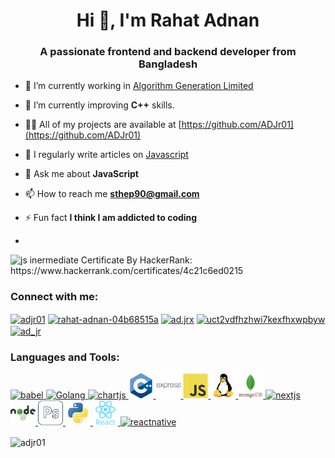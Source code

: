 <h1 align="center">Hi 👋, I'm Rahat Adnan</h1>
<h3 align="center">A passionate frontend and backend developer from Bangladesh</h3>

- 🔭 I’m currently working in [Algorithm Generation Limited](https://www.linkedin.com/company/algorithmgeneration/?originalSubdomain=bd)

- 🌱 I’m currently improving **C++** skills.

- 👨‍💻 All of my projects are available at [https://github.com/ADJr01](https://github.com/ADJr01)

- 📝 I regularly write articles on [Javascript](Javascript)

- 💬 Ask me about **JavaScript**

- 📫 How to reach me **sthep90@gmail.com**

- ⚡ Fun fact **I think I am addicted to coding**
- 
![js inermediate Certificate By HackerRank: https://www.hackerrank.com/certificates/4c21c6ed0215 ](https://user-images.githubusercontent.com/22961713/147722991-41606d17-8969-4885-b90b-36c033e869aa.png)



<h3 align="left">Connect with me:</h3>
<p align="left">
<a href="https://dev.to/adjr01" target="blank"><img align="center" src="https://raw.githubusercontent.com/rahuldkjain/github-profile-readme-generator/master/src/images/icons/Social/devto.svg" alt="adjr01" height="30" width="40" /></a>
<a href="https://linkedin.com/in/rahat-adnan-04b68515a" target="blank"><img align="center" src="https://raw.githubusercontent.com/rahuldkjain/github-profile-readme-generator/master/src/images/icons/Social/linked-in-alt.svg" alt="rahat-adnan-04b68515a" height="30" width="40" /></a>
<a href="https://fb.com/ad.jrx" target="blank"><img align="center" src="https://raw.githubusercontent.com/rahuldkjain/github-profile-readme-generator/master/src/images/icons/Social/facebook.svg" alt="ad.jrx" height="30" width="40" /></a>
<a href="https://www.youtube.com/channel/UCT2VdFhZHWi7kEXFhXWPByw" target="blank"><img align="center" src="https://raw.githubusercontent.com/rahuldkjain/github-profile-readme-generator/master/src/images/icons/Social/youtube.svg" alt="uct2vdfhzhwi7kexfhxwpbyw" height="30" width="40" /></a>
<a href="https://www.hackerrank.com/ad_jr" target="blank"><img align="center" src="https://raw.githubusercontent.com/rahuldkjain/github-profile-readme-generator/master/src/images/icons/Social/hackerrank.svg" alt="ad_jr" height="30" width="40" /></a>
</p>

<h3 align="left">Languages and Tools:</h3>
<p align="left"> <a href="https://babeljs.io/" target="_blank" rel="noreferrer"> <img src="https://www.vectorlogo.zone/logos/babeljs/babeljs-icon.svg" alt="babel" width="40" height="40"/> </a><a href="https://go.dev/" target="_blank" rel="noreferrer"> <img src="https://www.vectorlogo.zone/logos/golang/golang-ar21.svg" alt="Golang" width="40" height="40"/> </a> <a href="https://www.chartjs.org" target="_blank" rel="noreferrer"> <img src="https://www.chartjs.org/media/logo-title.svg" alt="chartjs" width="40" height="40"/> </a> <a href="https://www.w3schools.com/cpp/" target="_blank" rel="noreferrer"> <img src="https://raw.githubusercontent.com/devicons/devicon/master/icons/cplusplus/cplusplus-original.svg" alt="cplusplus" width="40" height="40"/> </a> <a href="https://expressjs.com" target="_blank" rel="noreferrer"> <img src="https://raw.githubusercontent.com/devicons/devicon/master/icons/express/express-original-wordmark.svg" alt="express" width="40" height="40"/> </a> <a href="https://developer.mozilla.org/en-US/docs/Web/JavaScript" target="_blank" rel="noreferrer"> <img src="https://raw.githubusercontent.com/devicons/devicon/master/icons/javascript/javascript-original.svg" alt="javascript" width="40" height="40"/> </a> <a href="https://www.linux.org/" target="_blank" rel="noreferrer"> <img src="https://raw.githubusercontent.com/devicons/devicon/master/icons/linux/linux-original.svg" alt="linux" width="40" height="40"/> </a> <a href="https://www.mongodb.com/" target="_blank" rel="noreferrer"> <img src="https://raw.githubusercontent.com/devicons/devicon/master/icons/mongodb/mongodb-original-wordmark.svg" alt="mongodb" width="40" height="40"/> </a> <a href="https://nextjs.org/" target="_blank" rel="noreferrer"> <img src="https://cdn.worldvectorlogo.com/logos/nextjs-2.svg" alt="nextjs" width="40" height="40"/> </a> <a href="https://nodejs.org" target="_blank" rel="noreferrer"> <img src="https://raw.githubusercontent.com/devicons/devicon/master/icons/nodejs/nodejs-original-wordmark.svg" alt="nodejs" width="40" height="40"/> </a> <a href="https://www.photoshop.com/en" target="_blank" rel="noreferrer"> <img src="https://raw.githubusercontent.com/devicons/devicon/master/icons/photoshop/photoshop-line.svg" alt="photoshop" width="40" height="40"/> </a> <a href="https://www.python.org" target="_blank" rel="noreferrer"> <img src="https://raw.githubusercontent.com/devicons/devicon/master/icons/python/python-original.svg" alt="python" width="40" height="40"/> </a> <a href="https://reactjs.org/" target="_blank" rel="noreferrer"> <img src="https://raw.githubusercontent.com/devicons/devicon/master/icons/react/react-original-wordmark.svg" alt="react" width="40" height="40"/> </a> <a href="https://reactnative.dev/" target="_blank" rel="noreferrer"> <img src="https://reactnative.dev/img/header_logo.svg" alt="reactnative" width="40" height="40"/> </a> </p>

<p><img align="center" src="https://github-readme-stats.vercel.app/api/top-langs?username=adjr01&show_icons=true&locale=en&layout=compact" alt="adjr01" /></p>
